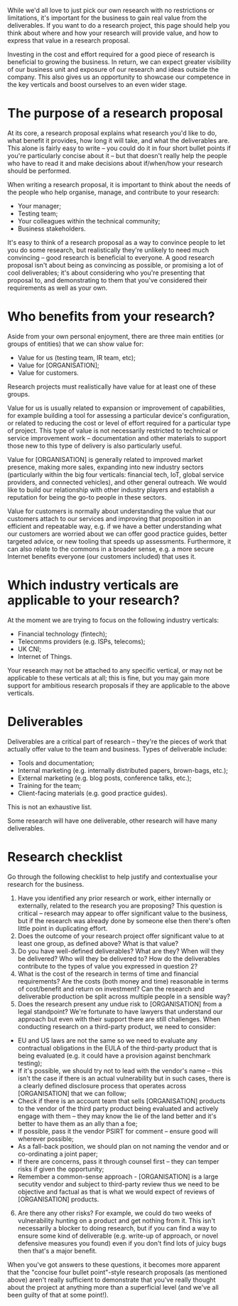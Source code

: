 While we'd all love to just pick our own research with no restrictions or limitations, it's important for the business to gain real value from the deliverables. If you want to do a research project, this page should help you think about where and how your research will provide value, and how to express that value in a research proposal.

Investing in the cost and effort required for a good piece of research is beneficial to growing the business. In return, we can expect greater visibility of our business unit and exposure of our research and ideas outside the company. This also gives us an opportunity to showcase our competence in the key verticals and boost ourselves to an even wider stage.

# The purpose of a research proposal

At its core, a research proposal explains what research you'd like to do, what benefit it provides, how long it will take, and what the deliverables are. This alone is fairly easy to write – you could do it in four short bullet points if you're particularly concise about it – but that doesn't really help the people who have to read it and make decisions about if/when/how your research should be performed.

When writing a research proposal, it is important to think about the needs of the people who help organise, manage, and contribute to your research:

* Your manager;
* Testing team;
* Your colleagues within the technical community;
* Business stakeholders.

It's easy to think of a research proposal as a way to convince people to let you do some research, but realistically they're unlikely to need much convincing – good research is beneficial to everyone. A good research proposal isn't about being as convincing as possible, or promising a lot of cool deliverables; it's about considering who you're presenting that proposal to, and demonstrating to them that you've considered their requirements as well as your own.

# Who benefits from your research?

Aside from your own personal enjoyment, there are three main entities (or groups of entities) that we can show value for:

* Value for us (testing team, IR team, etc);
* Value for [ORGANISATION];
* Value for customers.

Research projects must realistically have value for at least one of these groups.

Value for us is usually related to expansion or improvement of capabilities, for example building a tool for assessing a particular device's configuration, or related to reducing the cost or level of effort required for a particular type of project. This type of value is not necessarily restricted to technical or service improvement work – documentation and other materials to support those new to this type of delivery is also particularly useful.

Value for [ORGANISATION] is generally related to improved market presence, making more sales, expanding into new industry sectors (particularly within the big four verticals: financial tech, IoT, global service providers, and connected vehicles), and other general outreach. We would like to build our relationship with other industry players and establish a reputation for being the go-to people in these sectors.

Value for customers is normally about understanding the value that our customers attach to our services and improving that proposition in an efficient and repeatable way, e.g. if we have a better understanding what our customers are worried about we can offer good practice guides, better targeted advice, or new tooling that speeds up assessments. Furthermore, it can also relate to the commons in a broader sense, e.g. a more secure Internet benefits everyone (our customers included) that uses it.

# Which industry verticals are applicable to your research?

At the moment we are trying to focus on the following industry verticals:

* Financial technology (fintech);
* Telecomms providers (e.g. ISPs, telecoms);
* UK CNI;
* Internet of Things.

Your research may not be attached to any specific vertical, or may not be applicable to these verticals at all; this is fine, but you may gain more support for ambitious research proposals if they are applicable to the above verticals.

# Deliverables

Deliverables are a critical part of research – they're the pieces of work that actually offer value to the team and business. Types of deliverable include:

* Tools and documentation;
* Internal marketing (e.g. internally distributed papers, brown-bags, etc.);
* External marketing (e.g. blog posts, conference talks, etc.);
* Training for the team;
* Client-facing materials (e.g. good practice guides).

This is not an exhaustive list.

Some research will have one deliverable, other research will have many deliverables.

# Research checklist

Go through the following checklist to help justify and contextualise your research for the business.

1. Have you identified any prior research or work, either internally or externally, related to the research you are proposing? This question is critical – research may appear to offer significant value to the business, but if the research was already done by someone else then there's often little point in duplicating effort.
2. Does the outcome of your research project offer significant value to at least one group, as defined above? What is that value?
3. Do you have well-defined deliverables? What are they? When will they be delivered? Who will they be delivered to? How do the deliverables contribute to the types of value you expressed in question 2?
4. What is the cost of the research in terms of time and financial requirements? Are the costs (both money and time) reasonable in terms of cost/benefit and return on investment? Can the research and deliverable production be split across multiple people in a sensible way?
5. Does the research present any undue risk to [ORGANISATION] from a legal standpoint? We're fortunate to have lawyers that understand our approach but even with their support there are still challenges. When conducting research on a third-party product, we need to consider:
  * EU and US laws are not the same so we need to evaluate any contractual obligations in the EULA of the third-party product that is being evaluated (e.g. it could have a provision against benchmark testing);
  * If it's possible, we should try not to lead with the vendor's name – this isn't the case if there is an actual vulnerability but in such cases, there is a clearly defined disclosure process that operates across [ORGANISATION] that we can follow;
  * Check if there is an account team that sells [ORGANISATION] products to the vendor of the third party product being evaluated and actively engage with them – they may know the lie of the land better and it's better to have them as an ally than a foe;
  * If possible, pass it the vendor PSIRT for comment – ensure good will wherever possible;
  * As a fall-back position, we should plan on not naming the vendor and or co-ordinating a joint paper;
  * If there are concerns, pass it through counsel first – they can temper risks if given the opportunity;
  * Remember a common-sense approach - [ORGANISATION] is a large secutity vendor and subject to third-party review thus we need to be objective and factual as that is what we would expect of reviews of [ORGANISATION] products.
6. Are there any other risks? For example, we could do two weeks of vulnerability hunting on a product and get nothing from it. This isn't necessarily a blocker to doing research, but if you can find a way to ensure some kind of deliverable (e.g. write-up of approach, or novel defensive measures you found) even if you don't find lots of juicy bugs then that's a major benefit.

When you've got answers to these questions, it becomes more apparent that the "concise four bullet point"-style research proposals (as mentioned above) aren't really sufficient to demonstrate that you've really thought about the project at anything more than a superficial level (and we've all been guilty of that at some point!).
